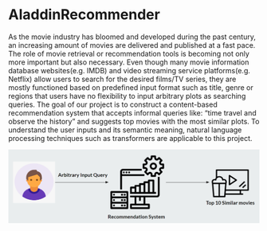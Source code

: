 # AladdinRecommender

As the movie industry has bloomed and developed during the past century, an increasing amount of movies are delivered and published at a fast pace. The role of movie retrieval or recommendation tools is becoming not only more important but also necessary. Even though many movie information database websites(e.g. IMDB) and video streaming service platforms(e.g. Netflix) allow users to search for the desired films/TV series, they are mostly functioned based on predefined input format such as title, genre or regions that users have no flexibility to input arbitrary plots as searching queries. The goal of our project is to construct a content-based recommendation system that accepts informal queries like: “time travel and observe the history” and suggests top movies with the most similar plots. To understand the user inputs and its semantic meaning, natural language processing techniques such as transformers are applicable to this project.

![alt text](https://github.com/ece1786-2022/AladdinRecommender/blob/main/images/Illustration.PNG)
